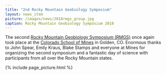 ```yaml
---
title: "2nd Rocky Mountain Geobiology Symposium"
layout: news_item
picture: /images/news/2018rmgs_group.jpg
caption: Rocky Mountain Geobiology Symposium 2018
---
```


The second [Rocky Mountain Geobiology Symposium (RMGS)](https://www.colorado.edu/event/rmgs2019/sites/default/files/attached-files/rmgs_2018_program.pdf) once again took place at the [Colorado School of Mines](https://www.mines.edu/) in Golden, CO. Enormous thanks to John Spear, Emily Kraus, Blake Stamps and everyone at Mines for organizing the second symposium and a fantastic day of science with participants from all over the Rocky Mountain states.

{% include page_picture.html %}
